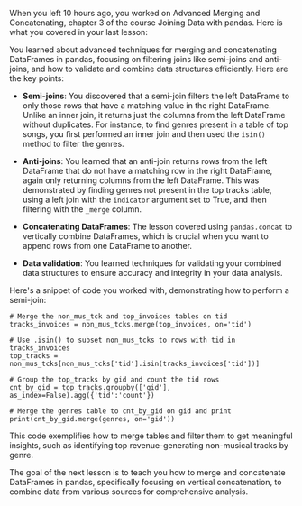 When you left 10 hours ago, you worked on Advanced Merging and Concatenating, chapter 3 of the course Joining Data with pandas. Here is what you covered in your last lesson:

You learned about advanced techniques for merging and concatenating DataFrames in pandas, focusing on filtering joins like semi-joins and anti-joins, and how to validate and combine data structures efficiently. Here are the key points:

- **Semi-joins**: You discovered that a semi-join filters the left DataFrame to only those rows that have a matching value in the right DataFrame. Unlike an inner join, it returns just the columns from the left DataFrame without duplicates. For instance, to find genres present in a table of top songs, you first performed an inner join and then used the `isin()` method to filter the genres.
    
- **Anti-joins**: You learned that an anti-join returns rows from the left DataFrame that do not have a matching row in the right DataFrame, again only returning columns from the left DataFrame. This was demonstrated by finding genres not present in the top tracks table, using a left join with the `indicator` argument set to True, and then filtering with the `_merge` column.
    
- **Concatenating DataFrames**: The lesson covered using `pandas.concat` to vertically combine DataFrames, which is crucial when you want to append rows from one DataFrame to another.
    
- **Data validation**: You learned techniques for validating your combined data structures to ensure accuracy and integrity in your data analysis.
    

Here's a snippet of code you worked with, demonstrating how to perform a semi-join:

```
# Merge the non_mus_tck and top_invoices tables on tid
tracks_invoices = non_mus_tcks.merge(top_invoices, on='tid')

# Use .isin() to subset non_mus_tcks to rows with tid in tracks_invoices
top_tracks = non_mus_tcks[non_mus_tcks['tid'].isin(tracks_invoices['tid'])]

# Group the top_tracks by gid and count the tid rows
cnt_by_gid = top_tracks.groupby(['gid'], as_index=False).agg({'tid':'count'})

# Merge the genres table to cnt_by_gid on gid and print
print(cnt_by_gid.merge(genres, on='gid'))
```

This code exemplifies how to merge tables and filter them to get meaningful insights, such as identifying top revenue-generating non-musical tracks by genre.

The goal of the next lesson is to teach you how to merge and concatenate DataFrames in pandas, specifically focusing on vertical concatenation, to combine data from various sources for comprehensive analysis.